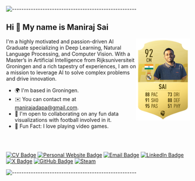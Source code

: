 ![-----------------------------------------------------](https://raw.githubusercontent.com/andreasbm/readme/master/assets/lines/rainbow.png)


<!-- ABOUT THE REPOSITORY AND AUTHOR -->
<h2 id="about-the-repository-and-author"> Hi 👋 My name is Maniraj Sai</h2>

<a href="https://www.x.com/fcb_uchiha2"><img src="assets/Sai.png" alt="Sai" align="right" height="225px"></a>



I'm a highly motivated and passion-driven AI Graduate specializing in Deep Learning, Natural Language Processing, and Computer Vision. With a Master’s in Artificial Intelligence from Rijksuniversiteit Groningen and a rich tapestry of experiences, I am on a mission to leverage AI to solve complex problems and drive innovation.

* 🌍  I'm based in Groningen.
* ✉️  You can contact me at [manirajadapa@gmail.com](mailto:manirajadapa@gmail.com).
* 🤝  I'm open to collaborating on any fun data visualizations with football involved in it.
* 🚀 Fun Fact: I love playing video games.

<br>

<br>

[![CV Badge](https://img.shields.io/badge/My-CV-critical)](assets/Resume_sai.pdf)
[![Personal Website Badge](https://img.shields.io/badge/thecr7guy2.github.io-019FD9?style=flat&logo=web&logoColor=white)](https://thecr7guy2.github.io/)
[![Email Badge](https://img.shields.io/badge/-Gmail-D14836?style=flat&logo=gmail&logoColor=white)](mailto:manirajadapa@gmail.com)
[![LinkedIn Badge](https://img.shields.io/badge/LinkedIn-0077B5?style=flat&logo=linkedin&logoColor=white)](https://www.linkedin.com/in/manirajsai/)
[![X Badge](https://img.shields.io/badge/X-%23000000.svg?style=flat&logo=X&logoColor=white)](https://twitter.com/fcb_uchiha2)
[![GitHub Badge](https://img.shields.io/badge/GitHub-100000?style=flat&logo=github&logoColor=white)](https://github.com/thecr7guy2)
[![Steam](https://img.shields.io/badge/steam-%23000000.svg?style=flat&logo=steam&logoColor=white)](https://steamcommunity.com/id/cha0sg0dm0de/)



![-----------------------------------------------------](https://raw.githubusercontent.com/andreasbm/readme/master/assets/lines/rainbow.png)
